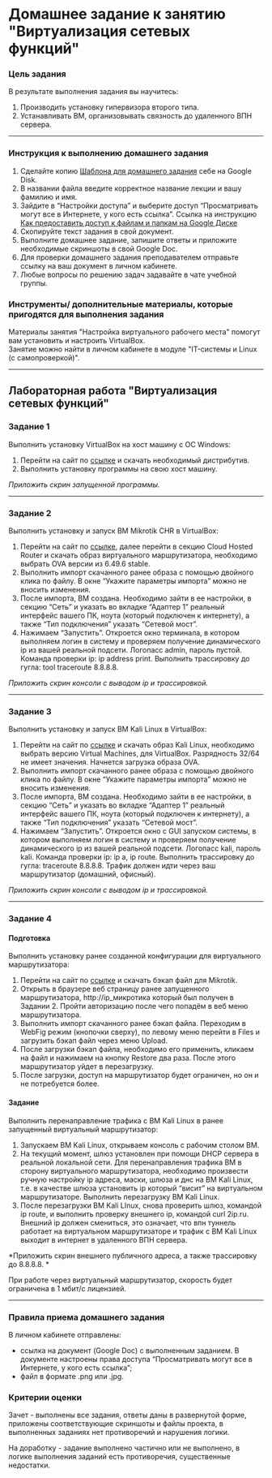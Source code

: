 # Домашнее задание к занятию "Виртуализация сетевых функций"   


### Цель задания

В результате выполнения задания вы научитесь:
1. Производить установку гипервизора второго типа.
2. Устанавливать ВМ, организовывать связность до удаленного ВПН сервера.


------

### Инструкция к выполнению домашнего задания

1. Сделайте копию [Шаблона для домашнего задания](https://u.netology.ru/backend/uploads/lms/content_assets/file/281/%D0%A1%D0%94%D0%95%D0%9B%D0%90%D0%99%D0%A2%D0%95_%D0%9A%D0%9E%D0%9F%D0%98%D0%AE_-_%D0%A8%D0%B0%D0%B1%D0%BB%D0%BE%D0%BD_%D0%B4%D0%BB%D1%8F_%D0%B4%D0%BE%D0%BC%D0%B0%D1%88%D0%BD%D0%B5%D0%B3%D0%BE_%D0%B7%D0%B0%D0%B4%D0%B0%D0%BD%D0%B8%D1%8F_1.1._%D0%9D%D0%B0%D0%B7%D0%B2%D0%B0%D0%BD%D0%B8%D0%B5_%D0%BB%D0%B5%D0%BA%D1%86%D0%B8%D0%B8_-_%D0%A4%D0%B0%D0%BC%D0%B8%D0%BB%D0%B8%D1%8F_%D0%98%D0%BC%D1%8F.docx) себе на Google Disk.
2. В названии файла введите корректное название лекции и вашу фамилию и имя.
3. Зайдите в “Настройки доступа” и выберите доступ “Просматривать могут все в Интернете, у кого есть ссылка”.  Ссылка на инструкцию [Как предоставить доступ к файлам и папкам на Google Диске](https://support.google.com/docs/answer/2494822?hl=ru&co=GENIE.Platform%3DDesktop)
4. Скопируйте текст задания в свой документ.
5. Выполните домашнее задание, запишите ответы и приложите необходимые скриншоты в свой Google Doc.
6. Для проверки домашнего задания преподавателем отправьте ссылку на ваш документ в личном кабинете.
7. Любые вопросы по решению задач задавайте в чате учебной группы.


### Инструменты/ дополнительные материалы, которые пригодятся для выполнения задания

Материалы занятия "Настройка виртуального рабочего места" помогут вам установить и настроить VirtualBox.  
Занятие можно найти в личном кабинете в модуле "IT-системы и Linux (с самопроверкой)". 

----

## Лабораторная работа "Виртуализация сетевых функций"


### Задание 1

Выполнить установку VirtualBox на хост машину с ОС Windows:
1. Перейти на сайт по [ссылке](https://www.oracle.com/cis/virtualization/technologies/vm/downloads/virtualbox-downloads.html) и скачать необходимый дистрибутив. 
2. Выполнить установку программы на свою хост машину.

*Приложить скрин запущенной программы.*

---

### Задание 2

Выполнить установку и запуск ВМ Mikrotik CHR в VirtualBox:
1. Перейти на сайт по [ссылке](https://mikrotik.com/download), далее перейти в секцию Cloud Hosted Router и скачать образ виртуального маршрутизатора, необходимо выбрать OVA версии из 6.49.6 stable. 
2. Выполнить импорт скачанного ранее образа с помощью двойного клика по файлу. В окне “Укажите параметры импорта” можно не вносить изменения.
3. После импорта, ВМ создана. Необходимо зайти в ее настройки, в секцию “Сеть” и указать во вкладке “Адаптер 1” реальный интерфейс вашего ПК, ноута (который подключен к интернету), а также “Тип подключения” указать “Сетевой мост”.
4. Нажимаем “Запустить”. Откроется окно терминала, в котором выполняем логин в систему и проверяем получение динамического ip из вашей реальной подсети. Логопасс admin, пароль пустой. Команда проверки ip:  ip address print. Выполнить трассировку до гугла: tool traceroute 8.8.8.8.

*Приложить скрин консоли c выводом ip и трассировкой.*

---

### Задание 3

Выполнить установку и запуск ВМ Kali Linux в VirtualBox:
1. Перейти на сайт по [ссылке](https://www.kali.org/get-kali/#kali-platforms) и скачать образ Kali Linux, необходимо выбрать версию Virtual Machines, для VirtualBox. Разрядность 32/64 не имеет значения. Начнется загрузка образа OVA. 
2. Выполнить импорт скачанного ранее образа с помощью двойного клика по файлу. В окне “Укажите параметры импорта” можно не вносить изменения.
3. После импорта, ВМ создана. Необходимо зайти в ее настройки, в секцию “Сеть” и указать во вкладке “Адаптер 1” реальный интерфейс вашего ПК, ноута (который подключен к интернету), а также “Тип подключения” указать “Сетевой мост”.
4. Нажимаем “Запустить”. Откроется окно с GUI запуском системы, в котором выполняем логин в систему и проверяем получение динамического ip из вашей реальной подсети. Логопасс kali, пароль kali. Команда проверки ip:  ip a, ip route. Выполнить трассировку до гугла: traceroute 8.8.8.8. Трафик должен идти через ваш маршрутизатор (домашний, офисный).

*Приложить скрин консоли c выводом ip и трассировкой.*

---

### Задание 4

#### Подготовка

Выполнить установку ранее созданной конфигурации для виртуального маршрутизатора: 
1. Перейти на сайт по [ссылке](https://disk.yandex.ru/d/aWbbWEZha0E6Rw) и скачать бэкап файл для Mikrotik.
2. Открыть в браузере веб страницу ранее запущенного маршрутизатора, http://ip_микротика который был получен в Задании 2. Пройти авторизацию после чего попадём в веб меню маршрутизатора.
3. Выполнить импорт скачанного ранее бэкап файла. Переходим в WebFig режим (кнопочки сверху), по левому меню перейти в Files и загрузить бэкап файл через меню Upload.
4. После загрузки бэкап файла, необходимо его применить, кликаем на файл и нажимаем на кнопку Restore два раза. После этого маршрутизатор уйдет в перезагрузку.
5. После загрузки, доступ на маршрутизатор будет ограничен, но он и не потребуется более.

#### Задание

Выполнить перенаправление трафика с ВМ Kali Linux в ранее запущенный виртуальный маршрутизатор: 
1. Запускаем ВМ Kali Linux, открываем консоль с рабочим столом ВМ.
2. На текущий момент, шлюз установлен при помощи DHCP сервера в реальной локальной сети. Для перенаправления трафика ВМ в сторону виртуального маршрутизатора, необходимо произвести ручную настройку ip адреса, маски, шлюза и днс на ВМ Kali Linux, т.е. в качестве шлюза установить ip который “висит” на виртуальном маршрутизаторе. Выполнить перезагрузку ВМ Kali Linux.
3. После перезагрузки ВМ Kali LInux, снова проверить шлюз, командой ip route, и выполнить проверку внешнего ip, командой curl 2ip.ru. Внешний ip должен смениться, это означает, что впн туннель работает на виртуальном маршрутизаторе и трафик с ВМ Kali Linux выходит в интернет в удаленного ВПН сервера.

*Приложить скрин внешнего публичного адреса, а также трассировку до 8.8.8.8. *

При работе через виртуальный маршрутизатор, скорость будет ограничена в 1 мбит/с лицензией.

---

### Правила приема домашнего задания

В личном кабинете отправлены:

- ссылка на документ (Google Doc) с выполненным заданием. В документе настроены права доступа “Просматривать могут все в Интернете, у кого есть ссылка”;
- файл в формате .png или .jpg.

### Критерии оценки

Зачет - выполнены все задания, ответы даны в развернутой форме, приложены соответствующие скриншоты и файлы проекта, в выполненных заданиях нет противоречий и нарушения логики.

На доработку - задание выполнено частично или не выполнено, в логике выполнения заданий есть противоречия, существенные недостатки.
